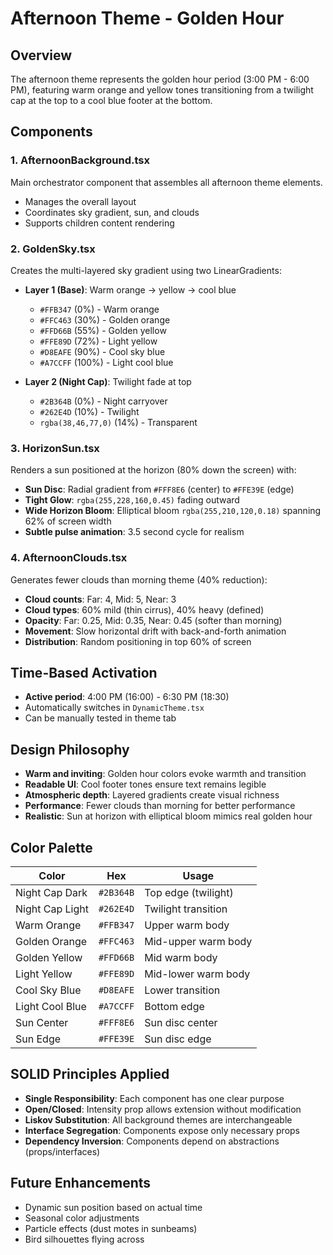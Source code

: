 # Afternoon Theme - Golden Hour

## Overview
The afternoon theme represents the golden hour period (3:00 PM - 6:00 PM), featuring warm orange and yellow tones transitioning from a twilight cap at the top to a cool blue footer at the bottom.

## Components

### 1. **AfternoonBackground.tsx**
Main orchestrator component that assembles all afternoon theme elements.
- Manages the overall layout
- Coordinates sky gradient, sun, and clouds
- Supports children content rendering

### 2. **GoldenSky.tsx**
Creates the multi-layered sky gradient using two LinearGradients:
- **Layer 1 (Base)**: Warm orange → yellow → cool blue
  - `#FFB347` (0%) - Warm orange
  - `#FFC463` (30%) - Golden orange
  - `#FFD66B` (55%) - Golden yellow
  - `#FFE89D` (72%) - Light yellow
  - `#D8EAFE` (90%) - Cool sky blue
  - `#A7CCFF` (100%) - Light cool blue

- **Layer 2 (Night Cap)**: Twilight fade at top
  - `#2B364B` (0%) - Night carryover
  - `#262E4D` (10%) - Twilight
  - `rgba(38,46,77,0)` (14%) - Transparent

### 3. **HorizonSun.tsx**
Renders a sun positioned at the horizon (80% down the screen) with:
- **Sun Disc**: Radial gradient from `#FFF8E6` (center) to `#FFE39E` (edge)
- **Tight Glow**: `rgba(255,228,160,0.45)` fading outward
- **Wide Horizon Bloom**: Elliptical bloom `rgba(255,210,120,0.18)` spanning 62% of screen width
- **Subtle pulse animation**: 3.5 second cycle for realism

### 4. **AfternoonClouds.tsx**
Generates fewer clouds than morning theme (40% reduction):
- **Cloud counts**: Far: 4, Mid: 5, Near: 3
- **Cloud types**: 60% mild (thin cirrus), 40% heavy (defined)
- **Opacity**: Far: 0.25, Mid: 0.35, Near: 0.45 (softer than morning)
- **Movement**: Slow horizontal drift with back-and-forth animation
- **Distribution**: Random positioning in top 60% of screen

## Time-Based Activation
- **Active period**: 4:00 PM (16:00) - 6:30 PM (18:30)
- Automatically switches in `DynamicTheme.tsx`
- Can be manually tested in theme tab

## Design Philosophy
- **Warm and inviting**: Golden hour colors evoke warmth and transition
- **Readable UI**: Cool footer tones ensure text remains legible
- **Atmospheric depth**: Layered gradients create visual richness
- **Performance**: Fewer clouds than morning for better performance
- **Realistic**: Sun at horizon with elliptical bloom mimics real golden hour

## Color Palette
| Color | Hex | Usage |
|-------|-----|-------|
| Night Cap Dark | `#2B364B` | Top edge (twilight) |
| Night Cap Light | `#262E4D` | Twilight transition |
| Warm Orange | `#FFB347` | Upper warm body |
| Golden Orange | `#FFC463` | Mid-upper warm body |
| Golden Yellow | `#FFD66B` | Mid warm body |
| Light Yellow | `#FFE89D` | Mid-lower warm body |
| Cool Sky Blue | `#D8EAFE` | Lower transition |
| Light Cool Blue | `#A7CCFF` | Bottom edge |
| Sun Center | `#FFF8E6` | Sun disc center |
| Sun Edge | `#FFE39E` | Sun disc edge |

## SOLID Principles Applied
- **Single Responsibility**: Each component has one clear purpose
- **Open/Closed**: Intensity prop allows extension without modification
- **Liskov Substitution**: All background themes are interchangeable
- **Interface Segregation**: Components expose only necessary props
- **Dependency Inversion**: Components depend on abstractions (props/interfaces)

## Future Enhancements
- Dynamic sun position based on actual time
- Seasonal color adjustments
- Particle effects (dust motes in sunbeams)
- Bird silhouettes flying across


